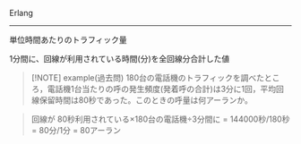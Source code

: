 Erlang

---

単位時間あたりのトラフィック量

1分間に、回線が利用されている時間(分)を全回線分合計した値


> [!NOTE] example(過去問)
> 180台の電話機のトラフィックを調べたところ，電話機1台当たりの呼の発生頻度(発着呼の合計)は3分に1回，平均回線保留時間は80秒であった。このときの呼量は何アーランか。

>回線が 80秒利用されている×180台の電話機÷3分間に
>= 144000秒/180秒
>= 80分/1分
>= 80アーラン
